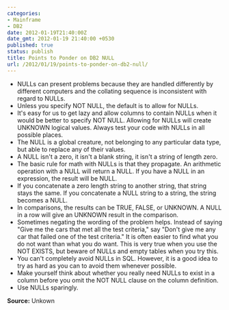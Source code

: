 ```yaml
---
categories:
- Mainframe
- DB2
date: 2012-01-19T21:40:00Z
date_gmt: 2012-01-19 21:40:00 +0530
published: true
status: publish
title: Points to Ponder on DB2 NULL
url: /2012/01/19/points-to-ponder-on-db2-null/
---
```


- NULLs can present problems because they are handled differently by different computers and the collating sequence is inconsistent with regard to NULLs.
- Unless you specify NOT NULL, the default is to allow for NULLs.
- It's easy for us to get lazy and allow columns to contain NULLs when it would be better to specify NOT NULL. Allowing for NULLs will create UNKNOWN logical values. Always test your code with NULLs in all possible places.
- The NULL is a global creature, not belonging to any particular data type, but able to replace any of their values.
- A NULL isn't a zero, it isn't a blank string, it isn't a string of length zero.
- The basic rule for math with NULLs is that they propagate. An arithmetic operation with a NULL will return a NULL. If you have a NULL in an expression, the result will be NULL.
- If you concatenate a zero length string to another string, that string stays the same. If you concatenate a NULL string to a string, the string becomes a NULL.
- In comparisons, the results can be TRUE, FALSE, or UNKNOWN. A NULL in a row will give an UNKNOWN result in the comparison.
- Sometimes negating the wording of the problem helps. Instead of saying "Give me the cars that met all the test criteria," say "Don't give me any car that failed one of the test criteria." It is often easier to find what you do not want than what you do want. This is very true when you use the NOT EXISTS, but beware of NULLs and empty tables when you try this.
- You can't completely avoid NULLs in SQL. However, it is a good idea to try as hard as you can to avoid them whenever possible.
- Make yourself think about whether you really need NULLs to exist in a column before you omit the NOT NULL clause on the column definition.
- Use NULLs sparingly.

**Source:** Unkown

